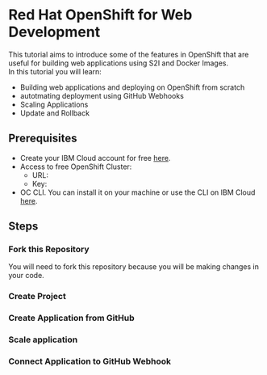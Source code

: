 # Red Hat OpenShift for Web Development
This tutorial aims to introduce some of the features in OpenShift that are useful for building web applications using S2I and Docker Images.<br>
In this tutorial you will learn:<br>
- Building web applications and deploying on OpenShift from scratch
- autotmating deployment using GitHub Webhooks
- Scaling Applications
- Update and Rollback
## Prerequisites
- Create your IBM Cloud account for free <a href="#">here</a>.
- Access to free OpenShift Cluster:
  - URL:
  - Key:
- OC CLI. You can install it on your machine or use the CLI on IBM Cloud <a href="#">here</a>.
## Steps
### Fork this Repository
You will need to fork this repository because you will be making changes in your code.
### Create Project
### Create Application from GitHub
### Scale application
### Connect Application to GitHub Webhook

